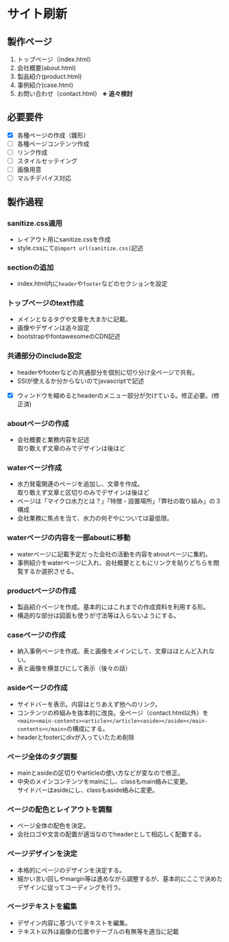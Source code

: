 # サイト刷新

## 製作ページ

1. トップページ（index.html）
2. 会社概要(about.html)
3. 製品紹介(product.html)
4. 事例紹介(case.html)
5. お問い合わせ（contact.html）
   **※ 追々検討**

## 必要要件

- [x] 各種ページの作成（雛形）
- [ ] 各種ページコンテンツ作成
- [ ] リンク作成
- [ ] スタイルセッテイング
- [ ] 画像用意
- [ ] マルチデバイス対応

## 製作過程
 ### sanitize.css適用
  - レイアウト用にsanitize.cssを作成
  - style.cssにて```@import url(sanitize.css)```記述

 ### sectionの追加
  - index.html内に```header```や```footer```などのセクションを設定

 ### トップページのtext作成
  - メインとなるタグや文章を大まかに記載。
  - 画像やデザインは追々設定
  - bootstrapやfontawesomeのCDN記述
  
 ### 共通部分のinclude設定
  - headerやfooterなどの共通部分を個別に切り分け全ページで共有。
  - SSIが使えるか分からないのでjavascriptで記述
  - [x] ウィンドウを縮めるとheaderのメニュー部分が欠けている。修正必要。(修正済)

 ### aboutページの作成
  - 会社概要と業務内容を記述<br>
    取り敢えず文章のみでデザインは後ほど

 ### waterページ作成
  - 水力発電関連のページを追加し、文章を作成。<br>
    取り敢えず文章と区切りのみでデザインは後ほど
  - ページは「マイクロ水力とは？」「特徴・設置場所」「弊社の取り組み」の３構成
  - 会社業務に焦点を当て、水力の何ぞやについては最低限。

 ### waterページの内容を一部aboutに移動
  - waterページに記載予定だった会社の活動を内容をaboutページに集約。
  - 事例紹介をwaterページに入れ、会社概要とともにリンクを貼りどちらを閲覧するか選択させる。

 ### productページの作成
  - 製品紹介ページを作成。基本的にはこれまでの作成資料を利用する形。
  - 構造的な部分は図面も使うが寸法等は入らないようにする。

 ### caseページの作成
  - 納入事例ページを作成。表と画像をメインにして、文章はほとんど入れない。
  - 表と画像を横並びにして表示（後々の話）

 ### asideページの作成
  - サイドバーを表示。内容はとりあえず他へのリンク。
  - コンテンツの枠組みを抜本的に改良。全ページ（contact.html以外）を```<main><main-contents><article></article><aside></aside></main-contents></main>```の構成にする。
  - headerとfooterにdivが入っていたため削除

 ### ページ全体のタグ調整
  - mainとasideの区切りやarticleの使い方などが変なので修正。
  - 中央のメインコンテンツをmainにし、classもmain絡みに変更。<br> サイドバーはasideにし、classもaside絡みに変更。

 ### ページの配色とレイアウトを調整
  - ページ全体の配色を決定。
  - 会社ロゴや文言の配置が適当なのでheaderとして相応しく配置する。

 ### ページデザインを決定
 - 本格的にページのデザインを決定する。
 - 細かい言い回しやmargin等は進めながら調整するが、基本的にここで決めたデザインに従ってコーディングを行う。

 ### ページテキストを編集
 - デザイン内容に基づいてテキストを編集。
 - テキスト以外は画像の位置やテーブルの有無等を適当に記載